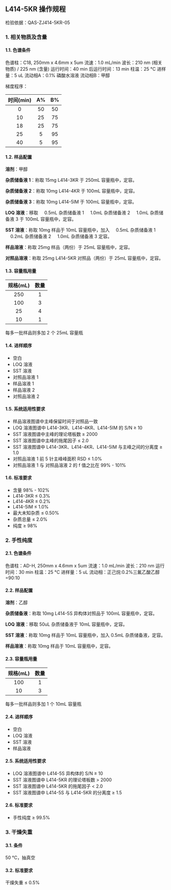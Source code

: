 ## L414-5KR 操作规程

检验依据：QAS-ZJ414-5KR-05

### 1. 相关物质及含量

#### 1.1. 色谱条件

色谱柱：C18, 250mm x 4.6mm x 5um
流速：1.0 mL/min
波长：210 nm (相关物质) / 225 nm (含量)
运行时间：40 min
后运行时间：13 min
柱温：25 °C
进样量：5 uL
流动相A：0.1% 磷酸水溶液
流动相B：甲醇

梯度程序：

| 时间(min) |  A%   |  B%   |
| :-------: | :---: | :---: |
|     0     |  50   |  50   |
|    10     |  25   |  75   |
|    18     |  25   |  75   |
|    25     |   5   |  95   |
|    40     |   5   |  95   |

#### 1.2. 样品配置

**溶剂**：甲醇

**杂质储备液 1**：称取 15mg L414-3KR 于 250mL 容量瓶中，定容。

**杂质储备液 2**：称取 10mg L414-4KR 于 100mL 容量瓶中，定容。

**杂质储备液 3**：称取 10mg L414-5IM 于 100mL 容量瓶中，定容。

**LOQ 溶液**：移取
    &nbsp;&nbsp;&nbsp;&nbsp;0.5mL 杂质储备液 1
    &nbsp;&nbsp;&nbsp;&nbsp;1.0mL 杂质储备液 2
    &nbsp;&nbsp;&nbsp;&nbsp;1.0mL 杂质储备液 3
于 100mL 容量瓶中，定容。

**SST 溶液**：称取 10mg 样品于 10mL 容量瓶中，加入
    &nbsp;&nbsp;&nbsp;&nbsp;0.5mL 杂质储备液 1
    &nbsp;&nbsp;&nbsp;&nbsp;0.2mL 杂质储备液 2
    &nbsp;&nbsp;&nbsp;&nbsp;1.0mL 杂质储备液 3
定容。

**样品溶液**：称取 25mg 样品（两份）于 25mL 容量瓶中，定容。

**对照品溶液**：称取 25mg L414-5KR 对照品（两份）于 25mL 容量瓶中，定容。

#### 1.3. 容量瓶用量

| 规格(mL) | 数量  |
| :------: | :---: |
|   250    |   1   |
|   100    |   3   |
|    25    |   4   |
|    10    |   1   |

每多一批样品则多加 2 个 25mL 容量瓶

#### 1.4. 进样顺序

+ 空白
+ LOQ 溶液
+ SST 溶液
+ 对照品溶液 1
+ 样品溶液 1
+ 样品溶液 2
+ 对照品溶液 2

#### 1.5. 系统适用性要求

+ 样品溶液图谱中主峰保留时间于对照品一致
+ LOQ 溶液图谱中 L414-3KR、L414-4KR、L414-5IM 的 S/N &ge; 10
+ SST 溶液图谱中主峰的理论塔板数 &ge; 2000
+ SST 溶液图谱中主峰的拖尾因子 &le; 2.0
+ SST 溶液图谱中 L414-3KR、L414-4KR、L414-5IM 与主峰之间的分离度 &ge; 1.0
+ 对照品溶液 1 前 5 针主峰峰面积 RSD &le; 1.0%
+ 对照品溶液 1 与 对照品溶液 2 的 f 值之比在 99% - 101%

#### 1.6. 标准要求

+ 含量 98% - 102%
+ L414-3KR &le; 0.3%
+ L414-4KR &le; 0.2%
+ L414-5IM &le; 1.0%
+ 最大未知杂质 &le; 0.50%
+ 杂质总量 &le; 2.0%
+ 纯度 &ge; 98%

### 2. 手性纯度

#### 2.1. 色谱条件

色谱柱：AD-H, 250mm x 4.6mm x 5um
流速：1.0 mL/min
波长：210 nm
运行时间：30 min
柱温：25 °C
进样量：5 uL
流动相：正己烷:0.2%三氟乙酸乙醇=90:10

#### 2.2. 样品配置

**溶剂**：乙醇

**杂质储备液**：称取 10mg L414-5S 异构体对照品于 100mL 容量瓶中，定容。

**LOQ 溶液**：移取 50uL 杂质储备液于 10mL 容量瓶中，定容。

**SST 溶液**：称取 10mg 样品于 10mL 容量瓶中，加入 0.5mL 杂质储备液，定容。

**样品溶液**：称取 10mg 样品于 10mL 容量瓶中，定容。

#### 2.3. 容量瓶用量

| 规格(mL) | 数量  |
| :------: | :---: |
|   100    |   1   |
|    10    |   3   |

每多一批样品则多加 1 个 10mL 容量瓶

#### 2.4. 进样顺序

+ 空白
+ LOQ 溶液
+ SST 溶液
+ 样品溶液

#### 2.5. 系统适用性要求

+ LOQ 溶液图谱中 L414-5S 异构体的 S/N &ge; 10
+ SST 溶液图谱中 L414-5KR 的理论塔板数 &gt; 2000
+ SST 溶液图谱中 L414-5KR 的拖尾因子 &lt; 2.0
+ SST 溶液图谱中 L414-5S 与 L414-5KR 的分离度 &ge; 1.5

#### 2.6. 标准要求

+ 手性纯度 &ge; 99.5%

### 3. 干燥失重

#### 3.1. 条件

50 °C，抽真空

#### 3.2. 标准要求

干燥失重 &le; 0.5%
